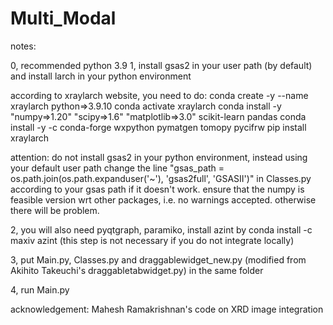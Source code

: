 # Multi_Modal
notes:

0, recommended python 3.9
1, install gsas2 in your user path (by default) and install larch in your python environment

  according to xraylarch website, you need to do:
  conda create -y --name xraylarch python=>3.9.10
  conda activate xraylarch
  conda install -y "numpy=>1.20" "scipy=>1.6" "matplotlib=>3.0" scikit-learn pandas
  conda install -y -c conda-forge wxpython pymatgen tomopy pycifrw
  pip install xraylarch
  
  attention:
  do not install gsas2 in your python environment, instead using your default user path
  change the line "gsas_path = os.path.join(os.path.expanduser('~'), 'gsas2full', 'GSASII')" in Classes.py according to your gsas path if it doesn't work.
  ensure that the numpy is feasible version wrt other packages, i.e. no warnings accepted. otherwise there will be problem.

2, you will also need pyqtgraph, paramiko, install azint by conda install -c maxiv azint (this step is not necessary if you do not integrate locally)

3, put Main.py, Classes.py and draggablewidget_new.py (modified from Akihito Takeuchi's draggabletabwidget.py) in the same folder

4, run Main.py

acknowledgement:
Mahesh Ramakrishnan's code on XRD image integration

